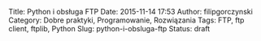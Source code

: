 Title: Python i obsługa FTP
Date: 2015-11-14 17:53
Author: filipgorczynski
Category: Dobre praktyki, Programowanie, Rozwiązania
Tags: FTP, ftp client, ftplib, Python
Slug: python-i-obsluga-ftp
Status: draft


